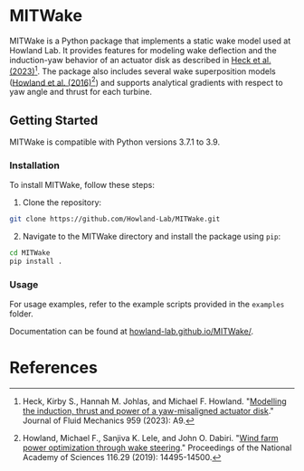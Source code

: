 # MITWake

MITWake is a Python package that implements a static wake model used at Howland Lab. It provides features for modeling wake deflection and the induction-yaw behavior of an actuator disk as described in [Heck et al. (2023)](https://www.cambridge.org/core/journals/journal-of-fluid-mechanics/article/abs/modelling-the-induction-thrust-and-power-of-a-yawmisaligned-actuator-disk/3A34FC48A6BC52A78B6D221C13F4FC3A?utm_campaign=shareaholic&utm_medium=copy_link&utm_source=bookmark)[^fn1]. The package also includes several wake superposition models ([Howland et al. (2016)](https://www.pnas.org/doi/full/10.1073/pnas.1903680116)[^fn2]) and supports analytical gradients with respect to yaw angle and thrust for each turbine.

## Getting Started

MITWake is compatible with Python versions 3.7.1 to 3.9.

### Installation

To install MITWake, follow these steps:

1. Clone the repository:
```bash
git clone https://github.com/Howland-Lab/MITWake.git
```

2. Navigate to the MITWake directory and install the package using `pip`:
```bash
cd MITWake
pip install .
```

### Usage

For usage examples, refer to the example scripts provided in the `examples` folder.

Documentation can be found at [howland-lab.github.io/MITWake/](https://howland-lab.github.io/MITWake/).

# References
[^fn1]: Heck, Kirby S., Hannah M. Johlas, and Michael F. Howland. "[Modelling the induction, thrust and power of a yaw-misaligned actuator disk](https://www.cambridge.org/core/journals/journal-of-fluid-mechanics/article/abs/modelling-the-induction-thrust-and-power-of-a-yawmisaligned-actuator-disk/3A34FC48A6BC52A78B6D221C13F4FC3A?utm_campaign=shareaholic&utm_medium=copy_link&utm_source=bookmark)." Journal of Fluid Mechanics 959 (2023): A9.
[^fn2]: Howland, Michael F., Sanjiva K. Lele, and John O. Dabiri. "[Wind farm power optimization through wake steering](https://www.pnas.org/doi/full/10.1073/pnas.1903680116)." Proceedings of the National Academy of Sciences 116.29 (2019): 14495-14500.
